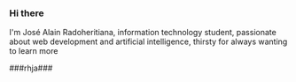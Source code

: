 ### Hi there
I'm José Alain Radoheritiana, information technology student,
passionate about web development and artificial intelligence,
thirsty for always wanting to learn more


###rhja###
